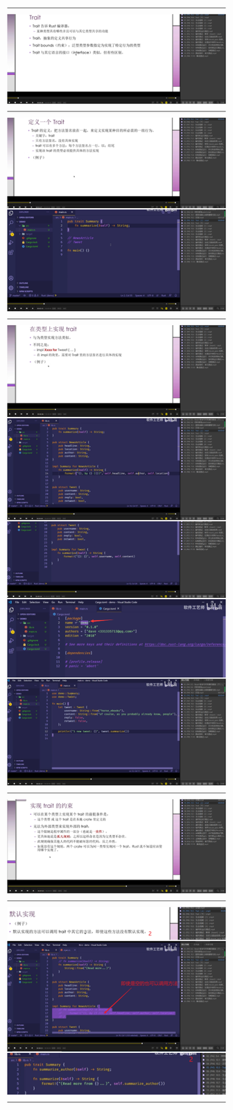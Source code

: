 ***
![](images/2021-08-31-18-06-40.png)
***
![](images/2021-08-31-18-07-46.png)
![](images/2021-08-31-18-09-29.png)
***
![](images/2021-08-31-18-10-45.png)
![](images/2021-08-31-18-12-36.png)
![](images/2021-08-31-18-13-00.png)
![](images/2021-08-31-18-15-52.png)
![](images/2021-08-31-18-14-49.png)
***
![](images/2021-08-31-18-21-05.png)
***
![](images/2021-08-31-18-27-34.png)
![](images/2021-08-31-18-25-06.png)
![](images/2021-08-31-18-28-40.png)
***


